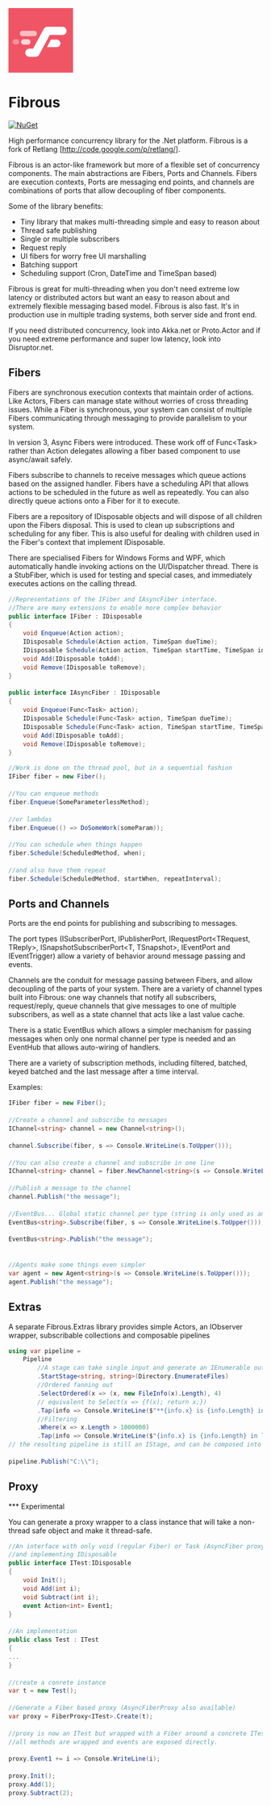 ![Banner](Images/Icon.png)
# Fibrous
[![NuGet](https://img.shields.io/nuget/v/Fibrous.svg)](https://www.nuget.org/packages/Fibrous/)

High performance concurrency library for the .Net platform.  Fibrous is a fork of Retlang [http://code.google.com/p/retlang/]. 

Fibrous is an actor-like framework but more of a flexible set of concurrency components. The main abstractions are Fibers, Ports and Channels.  Fibers are execution contexts, Ports are messaging end points, and channels are combinations of ports that allow decoupling of fiber components.

Some of the library benefits:
 - Tiny library that makes multi-threading simple and easy to reason about
 - Thread safe publishing
 - Single or multiple subscribers
 - Request reply
 - UI fibers for worry free UI marshalling
 - Batching support
 - Scheduling support (Cron, DateTime and TimeSpan based)
 
 Fibrous is great for multi-threading when you don't need extreme low latency or distributed actors but want an easy to reason about and extremely flexible messaging based model.  Fibrous is also fast.  It's in production use in multiple trading systems, both server side and front end.
  
 If you need distributed concurrency, look into Akka.net or Proto.Actor and if you need extreme performance and super low latency, look into Disruptor.net.

Fibers
------

Fibers are synchronous execution contexts that maintain order of actions.  Like Actors, Fibers can manage state without worries of cross threading issues.  While a Fiber is synchronous, your system can consist of multiple Fibers communicating through messaging to provide parallelism to your system.

In version 3, Async Fibers were introduced.  These work off of Func&lt;Task> rather than Action delegates allowing a fiber based component to use async/await safely.

Fibers subscribe to channels to receive messages which queue actions based on the assigned handler.  Fibers have a scheduling API that allows actions to be scheduled in the future as well as repeatedly.  You can also directly queue actions onto a Fiber for it to execute.

Fibers are a repository of IDisposable objects and will dispose of all children upon the Fibers disposal.  This is used to clean up subscriptions and scheduling for any fiber.  This is also useful for dealing with children used in the Fiber's context that implement IDisposable.

There are specialised Fibers for Windows Forms and WPF, which automatically handle invoking actions on the UI/Dispatcher thread.  There is a StubFiber, which is used for testing and special cases, and immediately executes actions on the calling thread.

```csharp
//Representations of the IFiber and IAsyncFiber interface.
//There are many extensions to enable more complex behavior
public interface IFiber : IDisposable
{
    void Enqueue(Action action);
    IDisposable Schedule(Action action, TimeSpan dueTime);
    IDisposable Schedule(Action action, TimeSpan startTime, TimeSpan interval);
    void Add(IDisposable toAdd);
    void Remove(IDisposable toRemove);
}

public interface IAsyncFiber : IDisposable
{
    void Enqueue(Func<Task> action);
    IDisposable Schedule(Func<Task> action, TimeSpan dueTime);
    IDisposable Schedule(Func<Task> action, TimeSpan startTime, TimeSpan interval);
    void Add(IDisposable toAdd);
    void Remove(IDisposable toRemove);
}
```

```csharp
//Work is done on the thread pool, but in a sequential fashion 
IFiber fiber = new Fiber();  
	 
//You can enqueue methods
fiber.Enqueue(SomeParameterlessMethod);
 
//or lambdas
fiber.Enqueue(() => DoSomeWork(someParam));

//You can schedule when things happen
fiber.Schedule(ScheduledMethod, when);

//and also have them repeat
fiber.Schedule(ScheduledMethod, startWhen, repeatInterval);
```



Ports and Channels
------------------

Ports are the end points for publishing and subscribing to messages.  

The port types (ISubscriberPort<T>, IPublisherPort<T>, IRequestPort<TRequest, TReply>, ISnapshotSubscriberPort<T, TSnapshot>, IEventPort and IEventTrigger) allow a variety of behavior around message passing and events.
    
Channels are the conduit for message passing between Fibers, and allow decoupling of the parts of your system.  There are a variety of channel types built into Fibrous: one way channels that notify all subscribers, request/reply, queue channels that give messages to one of multiple subscribers, as well as a state channel that acts like a last value cache.

There is a static EventBus which allows a simpler mechanism for passing messages when only one normal channel per type is needed and an EventHub that allows auto-wiring of handlers.

There are a variety of subscription methods, including filtered, batched, keyed batched and the last message after a time interval.
 
  
Examples:

```csharp
IFiber fiber = new Fiber();  
	 
//Create a channel and subscribe to messages
IChannel<string> channel = new Channel<string>();

channel.Subscribe(fiber, s => Console.WriteLine(s.ToUpper()));

//You can also create a channel and subscribe in one line
IChannel<string> channel = fiber.NewChannel<string>(s => Console.WriteLine(s.ToUpper()));

//Publish a message to the channel
channel.Publish("the message");

//EventBus... Global static channel per type (string is only used as an example)
EventBus<string>.Subscribe(fiber, s => Console.WriteLine(s.ToUpper()));

EventBus<string>.Publish("the message");


//Agents make some things even simpler
var agent = new Agent<string>(s => Console.WriteLine(s.ToUpper()));
agent.Publish("the message");
```

Extras
---------

A separate Fibrous.Extras library provides simple Actors, an IObserver wrapper, subscribable collections and composable pipelines 

```csharp
using var pipeline = 
    Pipeline
        //A stage can take single input and generate an IEnumerable output
        .StartStage<string, string>(Directory.EnumerateFiles) 
        //Ordered fanning out 
        .SelectOrdered(x => (x, new FileInfo(x).Length), 4) 
        // equivalent to Select(x => {f(x); return x;})
        .Tap(info => Console.WriteLine($"**{info.x} is {info.Length} in length")) 
        //Filtering
        .Where(x => x.Length > 1000000)  
        .Tap(info => Console.WriteLine($"{info.x} is {info.Length} in length"));
// the resulting pipeline is still an IStage, and can be composed into another pipeline

pipeline.Publish("C:\\");
```

Proxy
-----

*** Experimental

You can generate a proxy wrapper to a class instance that will take a non-thread safe object and make it thread-safe.

```csharp
//An interface with only void (regular Fiber) or Task (AsyncFiber proxy) returning methods,
//and implementing IDisposable
public interface ITest:IDisposable
{
    void Init();
    void Add(int i);
    void Subtract(int i);
    event Action<int> Event1;
}

//An implementation
public class Test : ITest
{
...
}

//create a conrete instance
var t = new Test();

//Generate a Fiber based proxy (AsyncFiberProxy also available)
var proxy = FiberProxy<ITest>.Create(t);

//proxy is now an ITest but wrapped with a Fiber around a concrete ITest instance
//all methods are wrapped and events are exposed directly.
    
proxy.Event1 += i => Console.WriteLine(i);

proxy.Init();
proxy.Add(1);
proxy.Subtract(2);

```



	
